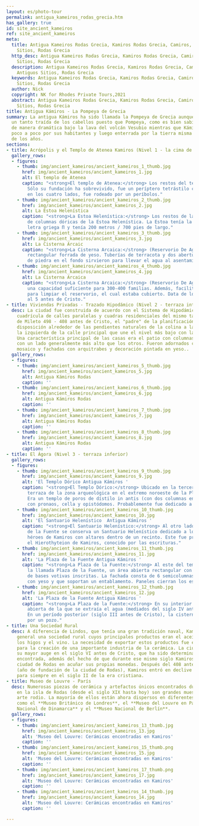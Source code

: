```yaml
---
layout: es/photo-tour
permalink: antigua_kameiros_rodas_grecia.htm
has_gallery: true
id: site_ancient_kameiros
ref: site_ancient_kameiros
meta:
  title: Antigua Kameiros Rodas Grecia, Kamiros Rodas Grecia, Camiros, Rodas Antiguos
    Sitios, Rodas Grecia
  http_desc: Antigua Kameiros Rodas Grecia, Kamiros Rodas Grecia, Camiros, Rodas Antiguos
    Sitios, Rodas Grecia
  description: Antigua Kameiros Rodas Grecia, Kamiros Rodas Grecia, Camiros, Rodas
    Antiguos Sitios, Rodas Grecia
  keywords: Antigua Kameiros Rodas Grecia, Kamiros Rodas Grecia, Camiros, Rodas Antiguos
    Sitios, Rodas Grecia
  author: Nick
  copyright: NK for Rhodes Private Tours,2021
  abstract: Antigua Kameiros Rodas Grecia, Kamiros Rodas Grecia, Camiros, Rodas Antiguos
    Sitios, Rodas Grecia
title: Antigua Kámiros - La Pompeya de Grecia
summary: La antigua Kámiros ha sido llamada la Pompeya de Grecia aunque es una comparación
  un tanto traída de los cabellos puesto que Pompeya, como es bien sabido, fue enterrada
  de manera dramática bajo la lava del volcán Vesubio mientras que Kámiros fue abandonada
  poco a poco por sus habitantes y luego enterrada por la tierra misma con el paso
  de los años.
sections:
- title: Acrópolis y el Templo de Atenea Kamiros (Nivel 1 - la cima de la colina)
  gallery_rows:
  - figures:
    - thumb: img/ancient_kameiros/ancient_kameiros_1_thumb.jpg
      href: img/ancient_kameiros/ancient_kameiros_1.jpg
      alt: El templo de Atenea
      caption: "<strong>El templo de Atenea:</strong> Los restos del templo de Atenea.
        Sólo su fundación ha sobrevivido, fue un períptero tetrástilo con pórticos
        en los cuatro lados, fue rodeado por un períbolos."
    - thumb: img/ancient_kameiros/ancient_kameiros_2_thumb.jpg
      href: img/ancient_kameiros/ancient_kameiros_2.jpg
      alt: La Estoa Helenística
      caption: "<strong>La Estoa Helenística:</strong> Los restos de las dos filas
        de columnas dóricas de la Estoa Helenística. La Estoa tenía la forma de la
        letra griega Π y tenía 200 metros / 700 pies de largo."
    - thumb: img/ancient_kameiros/ancient_kameiros_3_thumb.jpg
      href: img/ancient_kameiros/ancient_kameiros_3.jpg
      alt: La Cisterna Arcaic
      caption: "<strong>La Cisterna Arcaica:</strong> (Reservorio De Agua). Una construcción
        rectangular forrada de yeso. Tuberías de terracota y dos aberturas con cubiertas
        de piedra en el fondo sirvieron para llevar el agua al asentamiento."
    - thumb: img/ancient_kameiros/ancient_kameiros_4_thumb.jpg
      href: img/ancient_kameiros/ancient_kameiros_4.jpg
      alt: La Cisterna Arcaica
      caption: "<strong>La Cisterna Arcaica:</strong> (Reservorio De Agua). Tenía
        una capacidad suficiente para 300-400 familias. Además, facilitaron el acceso
        para limpiar el reservorio, el cual estaba cubierto. Data de los siglos 6
        al 5 antes de Cristo."
- title: Viviendas Privadas - Trazado Hipodámico (Nivel 2 - terraza intermedia)
  desc: La ciudad fue construida de acuerdo con el Sistema de Hipodámico, con una
    cuadrícula de calles paralelas y cuadras residenciales del mismo tamaño. (Hipodamo
    de Mileto 498 - 408 antes de Cristo, el "padre" de la planificación urbana). Su
    disposición alrededor de las pendientes naturales de la colina a la derecha y
    la izquierda de la calle principal que une el nivel más bajo con la acrópolis.
    Una característica principal de las casas era el patio con columnas interiores,
    con un lado generalmente más alto que los otros. Fueron adornados con pisos de
    mosaico y fachadas con arquitrabes y decoración pintada en yeso..
  gallery_rows:
  - figures:
    - thumb: img/ancient_kameiros/ancient_kameiros_5_thumb.jpg
      href: img/ancient_kameiros/ancient_kameiros_5.jpg
      alt: Antigua Kámiros Rodas
      caption: ''
    - thumb: img/ancient_kameiros/ancient_kameiros_6_thumb.jpg
      href: img/ancient_kameiros/ancient_kameiros_6.jpg
      alt: Antigua Kámiros Rodas
      caption: ''
    - thumb: img/ancient_kameiros/ancient_kameiros_7_thumb.jpg
      href: img/ancient_kameiros/ancient_kameiros_7.jpg
      alt: Antigua Kámiros Rodas
      caption: ''
    - thumb: img/ancient_kameiros/ancient_kameiros_8_thumb.jpg
      href: img/ancient_kameiros/ancient_kameiros_8.jpg
      alt: Antigua Kámiros Rodas
      caption: ''
- title: El Ágora (Nivel 3 - terraza inferior)
  gallery_rows:
  - figures:
    - thumb: img/ancient_kameiros/ancient_kameiros_9_thumb.jpg
      href: img/ancient_kameiros/ancient_kameiros_9.jpg
      alt: 'El Templo Dórico Antigua Kámiros '
      caption: "<strong>El Templo Dórico:</strong> Ubicado en la tercera y más baja
        terraza de la zona arqueológica en el extremo noroeste de la Plaza de la Fuente.
        Era un templo de poros de dístilo in antis (con dos columnas en la fachada),
        con pronaos, cella y opistódomos. Probablemente fue dedicado a Apolo Pitio."
    - thumb: img/ancient_kameiros/ancient_kameiros_10_thumb.jpg
      href: img/ancient_kameiros/ancient_kameiros_10.jpg
      alt: 'El Santuario Helenístico  Antigua Kámiros '
      caption: "<strong>El Santuario Helenístico:</strong> Al otro lado de la Plaza
        de la Fuente se conserva un Santuario Helenístico dedicado a los dioses y
        héroes de Kamiros con altares dentro de un recinto. Este fue probablemente
        el Hierothyteion de Kamiros, conocido por las escrituras."
    - thumb: img/ancient_kameiros/ancient_kameiros_11_thumb.jpg
      href: img/ancient_kameiros/ancient_kameiros_11.jpg
      alt: 'La Plaza de la Fuente Antigua Kámiros '
      caption: "<strong>La Plaza de la Fuente:</strong> Al este del templo se encuentra
        la llamada Plaza de la Fuente, un área abierta rectangular con un gran número
        de bases votivas inscritas. La fachada consta de 6 semicolumnas dóricas revestidas
        con yeso y que soportan un entablamento. Paneles cierran los espacios intermedios."
    - thumb: img/ancient_kameiros/ancient_kameiros_12_thumb.jpg
      href: img/ancient_kameiros/ancient_kameiros_12.jpg
      alt: 'La Plaza de la Fuente Antigua Kámiros '
      caption: "<strong>La Plaza de la Fuente:</strong> En su interior había una cisterna
        abierta de la que se extraía el agua (mediados del siglo IV antes de Cristo).
        En un período posterior (siglo III antes de Cristo), la cisterna fue reemplazada
        por un pozo."
- title: Una Sociedad Rural
  desc: A diferencia de Lindos, que tenía una gran tradición naval, Kamiros era en
    general una sociedad rural cuyos principales productos eran el aceite de oliva,
    los higos y el vino. La necesidad de exportar estos productos fue el estímulo
    para la creación de una importante industria de la cerámica. La ciudad alcanzó
    su mayor auge en el siglo VI antes de Cristo, que ha sido determinado por la cerámica
    encontrada, además del hecho de que durante ese mismo siglo Kamiros fue la primera
    ciudad de Rodas en acuñar sus propias monedas. Después del 408 antes de Cristo
    (año de fundación de la ciudad de Rodas), Kamiros entró en declive y desapareció
    para siempre en el siglo II de la era cristiana.
- title: Museo de Louvre - París
  desc: Numerosas piezas de cerámica y artefactos únicos encontrados durante las excavaciones
    en la isla de Rodas (desde el siglo XIX hasta hoy) son grandes muestras del antiguo
    arte rodio. La mayoría de ellos están ahora dispersos en diferentes museos europeos,
    como el **Museo Británico de Londres**, el **Museo del Louvre en París**, el **Museo
    Nacional de Dinamarca** y el **Museo Nacional de Berlín**.
  gallery_rows:
  - figures:
    - thumb: img/ancient_kameiros/ancient_kameiros_13_thumb.jpg
      href: img/ancient_kameiros/ancient_kameiros_13.jpg
      alt: 'Museo del Louvre: Cerámicas encontradas en Kamiros'
      caption: ''
    - thumb: img/ancient_kameiros/ancient_kameiros_15_thumb.png
      href: img/ancient_kameiros/ancient_kameiros_15.jpg
      alt: 'Museo del Louvre: Cerámicas encontradas en Kamiros'
      caption: ''
    - thumb: img/ancient_kameiros/ancient_kameiros_17_thumb.png
      href: img/ancient_kameiros/ancient_kameiros_17.jpg
      alt: 'Museo del Louvre: Cerámicas encontradas en Kamiros'
      caption: ''
    - thumb: img/ancient_kameiros/ancient_kameiros_14_thumb.jpg
      href: img/ancient_kameiros/ancient_kameiros_14.jpg
      alt: 'Museo del Louvre: Cerámicas encontradas en Kamiros'
      caption: ''

---
```

